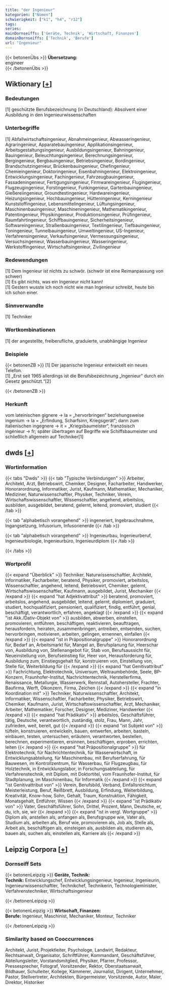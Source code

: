 ```yaml
---
title: "der Ingenieur"
kategorien: ["Nomen"]
schwierigkeit: ["k1", "h4", "r12"]
tags:
series:
mainDornseiffs: ['Geräte, Technik', 'Wirtschaft, Finanzen']
domainDornseiffs: ['Technik', 'Berufe']
url: "Ingenieur"
---
```


{{< betonenÜbs >}}
**Übersetzung:**  
engineer  
{{< /betonenÜbs >}}

## Wiktionary [[+](https://de.wiktionary.org/wiki/Ingenieur)]

### Bedeutungen
[1] geschützte Berufsbezeichnung (in Deutschland): Absolvent einer Ausbildung in den Ingenieurwissenschaften  

### Unterbegriffe
[1] Abfallwirtschaftsingenieur, Abnahmeingenieur, Abwasseringenieur, Agraringenieur, Apparatebauingenieur, Applikationsingenieur, Arbeitsgestaltungsingenieur, Ausbildungsingenieur, Bahningenieur, Bauingenieur, Beleuchtungsingenieur, Berechnungsingenieur, Bergingenieur, Bergbauingenieur, Betriebsingenieur, Bordingenieur, Brandschutzingenieur, Brückenbauingenieur, Chefingenieur, Chemieingenieur, Doktoringenieur, Eisenbahningenieur, Elektroingenieur, Entwicklungsingenieur, Fachingenieur, Fahrzeugbauingenieur, Fassadeningenieur, Fertigungsingenieur, Firmwareingenieur, Flugingenieur, Flugzeugingenieur, Forstingenieur, Funkingenieur, Gartenbauingenieur, Gießereiingenieur, Groundtestingenieur, Hardwareingenieur, Heizungsingenieur, Hochbauingenieur, Hütteningenieur, Kerningenieur Kunststoffingenieur, Lebensmittelingenieur, Lüftungsingenieur, Maschinenbauingenieur, Maschineningenieur, Mathematikingenieur, Patentingenieur, Physikingenieur, Produktionsingenieur, Prüfingenieur, Raumfahrtingenieur, Schiffbauingenieur, Sicherheitsingenieur, Softwareingenieur, Straßenbauingenieur, Textilingenieur, Tiefbauingenieur, Toningenieur, Tunnelbauingenieur, Umweltingenieur, US-Ingenieur, Verfahrensingenieur, Verkaufsingenieur, Vermessungsingenieur, Versuchsingenieur, Wasserbauingenieur, Wasseringenieur, Werkstoffingenieur, Wirtschaftsingenieur, Zivilingenieur  

### Redewendungen
[1] Dem Ingenieur ist nichts zu schwör. (schwör ist eine Reimanpassung von schwer)  
[1] Es gibt nichts, was ein Ingenieur nicht kann!  
[1] Gestern wusste ich noch nicht wie man Ingenieur schreibt, heute bin ich schon einer.  

### Sinnverwandte
[1] Techniker  

### Wortkombinationen
[1] der angestellte, freiberufliche, graduierte, unabhängige Ingenieur  

### Beispiele
{{< betonenZB >}}
[1] Der japanische Ingenieur entwickelt ein neues Telefon.  
[1] „Erst seit 1965 allerdings ist die Berufsbezeichnung „Ingenieur" durch ein Gesetz geschützt.“[2]  

{{< /betonenZB >}}
### Herkunft
vom lateinischen gignere → la = „hervorbringen“ beziehungsweise ingenium → la = „Erfindung, Scharfsinn, Kriegsgerät“; dann zum italienischen ingegnere → it = „Kriegsbaumeister“, französisch ingénieur → fr; später übertragen auf Begriffe wie Schiffsbaumeister und schließlich allgemein auf Techniker[1]  



## dwds [[+](https://www.dwds.de/wb/Ingenieur)]

### Wortinformation
{{< tabs "Dwds" >}}
{{< tab "Typische Verbindungen" >}}
Arbeiter, Architekt, Arzt, Betriebswirt, Chemiker, Designer, Facharbeiter, Handwerker, Honorarordnung, Informatiker, Jurist, Kaufmann, Mathematiker, Mechaniker, Mediziner, Naturwissenschaftler, Physiker, Techniker, Verein, Wirtschaftswissenschaftler, Wissenschaftler, angehend, arbeitslos, ausbilden, ausgebildet, beratend, gelernt, leitend, promoviert, studiert
{{< /tab >}}

{{< tab "alphabetisch vorangehend" >}}
ingeneriert, Ingebrauchnahme, Ingangsetzung, Infusorium, Infusorienerde
{{< /tab >}}

{{< tab "alphabetisch vorangehend" >}}
Ingenieurbau, Ingenieurberuf, Ingenieurbiologie, Ingenieurbüro, Ingenieurdiplom
{{< /tab >}}

{{< /tabs >}}

### Wortprofil
{{< expand "Überblick" >}} Techniker, Naturwissenschaftler, Architekt, Informatiker, Facharbeiter, beratend, Physiker, promoviert, arbeitslos, Wissenschaftler, angehend, leitend, Betriebswirt, Chemiker, gelernt, Wirtschaftswissenschaftler, Kaufmann, ausgebildet, Jurist, Mechaniker {{< /expand >}}
{{< expand "hat Adjektivattribut" >}} beratend, promoviert, arbeitslos, angehend, ausgebildet, leitend, gelernt, diplomiert, graduiert, studiert, hochqualifiziert, pensioniert, qualifiziert, findig, entführt, genial, beschäftigt, verantwortlich, erfahren, angeklagt {{< /expand >}}
{{< expand "ist Akk./Dativ-Objekt von" >}} ausbilden, abwerben, einstellen, promovieren, entführen, beschäftigen, reaktivieren, beauftragen, herausfordern, heiraten, zusammenbringen, antreiben, entsenden, suchen, hervorbringen, motivieren, arbeiten, gelingen, ernennen, einfallen {{< /expand >}}
{{< expand "ist in Präpositionalgruppe" >}} Honorarordnung für, Bedarf an, Arbeitsmarkt für, Mangel an, Berufsplanung für, Heerschar von, Ausbildung von, Stellenangebot für, Stab von, Berufsaussicht für, Neueinstellung von, Berufseinstieg für, Heer von, Herausforderung für, Ausbildung zum, Einstiegsgehalt für, konstruieren von, Einstellung von, Stelle für, Weiterbildung für {{< /expand >}}
{{< expand "hat Genitivattribut" >}} Fachrichtung, Elektrotechnik, Universum, Weltraumbehörde, Seele, BP-Konzern, Fraunhofer-Institut, Nachrichtentechnik, Herstellerfirma, Renaissance, Metallurgie, Wasserwerk, Rennstall, Autohersteller, Frachter, Baufirma, Werft, Ölkonzern, Firma, Zeichen {{< /expand >}}
{{< expand "in Koordination mit" >}} Techniker, Naturwissenschaftler, Architekt, Informatiker, Wissenschaftler, Facharbeiter, Physiker, Betriebswirt, Chemiker, Kaufmann, Jurist, Wirtschaftswissenschaftler, Arzt, Mechaniker, Arbeiter, Mathematiker, Forscher, Designer, Mediziner, Handwerker {{< /expand >}}
{{< expand "hat Prädikativ" >}} arbeitslos, Geschäftsführer, tätig, Deutsche, verantwortlich, zuständig, stolz, Frau, Mann, Jahr, zufrieden, weit, bereit, gut {{< /expand >}}
{{< expand "ist Subjekt von" >}} tüfteln, konstruieren, entwickeln, bauen, entwerfen, arbeiten, basteln, einbauen, testen, untersuchen, erläutern, verantworten, bestellen, berechnen, experimentieren, ersinnen, beschäftigen, erproben, errichten, leiten {{< /expand >}}
{{< expand "hat Präpositionalgruppe" >}} für Elektrotechnik, für Nachrichtentechnik, für Wasserwirtschaft, in Entwicklungsabteilung, für Maschinenbau, mit Berufserfahrung, für Bauwesen, im Kontrollzentrum, für Wasserbau, für Flugzeugbau, für Holztechnik, in Entwicklungslabor, in Forschungsabteilung, für Verfahrenstechnik, mit Diplom, mit Doktortitel, vom Fraunhofer-Institut, für Stadtplanung, im Maschinenbau, für Informatik {{< /expand >}}
{{< expand "ist Genitivattribut von" >}} Verein, Berufsbild, Verband, Einfallsreichtum, Meisterleistung, Beruf, Reißbrett, Ausbildung, Erfindung, Weiterbildung, Kreativität, Know-how, Sohn, Gehalt, Traum, Konstruktion, Fähigkeit, Monatsgehalt, Entführer, Wissen {{< /expand >}}
{{< expand "ist Prädikativ von" >}} Vater, Geschäftsführer, Sohn, Drittel, Prozent, Mann, Deutsche, er, du, ich, sie, wir {{< /expand >}}
{{< expand "ist in vergl. Wortgruppe" >}} Diplom als, anstellen als, anfangen als, Berufsgruppe wie, Vater als, Studium als, arbeiten als, Beruf wie, promovieren als, Job als, Stelle als, Arbeit als, beschäftigen als, einsteigen als, ausbilden als, studieren als, bauen als, suchen als, einstellen als, Karriere als {{< /expand >}}

## Leipzig Corpora [[+](https://corpora.uni-leipzig.de/en/res?word=Ingenieur&corpusId=deu_newscrawl-public_2018)]

### Dornseiff Sets
{{< betonenLeipzig >}}
**Geräte, Technik:**  
**Technik:** Entwicklungschef, Entwicklungsingenieur, Ingenieur, Ingenieurin, Ingenieurwissenschaftler, Technikchef, Technikerin, Technologieminister, Verfahrenstechniker, Wirtschaftsingenieur  

{{< /betonenLeipzig >}}


{{< betonenLeipzig >}}
**Wirtschaft, Finanzen:**  
**Berufe:** Ingenieur, Maschinist, Mechaniker, Monteur, Techniker  

{{< /betonenLeipzig >}}

### Similarity based on Cooccurrences
Architekt, Jurist, Projektleiter, Psychologe, Landwirt, Redakteur, Rechtsanwalt, Organisator, Schriftführer, Kommandant, Geschäftsführer, Abteilungsleiter, Vorstandsmitglied, Physiker, Pfarrer, Professor, Pressesprecher, Fotograf, Vorsitzender, Rektor, Oberstaatsanwalt, Bildhauer, Schulleiter, Kollege, Kämmerer, Journalist, Dirigent, Unternehmer, Pastor, Stellvertreter, Architekten, Bürgermeister, Vorsitzende, Autor, Maler, Direktor, Historiker

